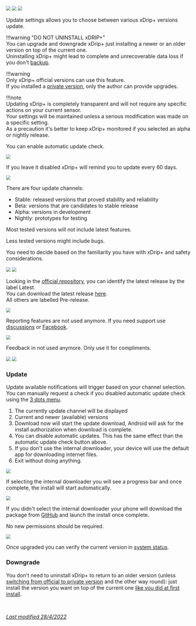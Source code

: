 <img src="../../images/hamburger_menu.png" style="zoom:75%;" />  
<img src="../../images/M-S.png" style="zoom:75%;" />  
<img src="../images/M-S-US.png" style="zoom:75%;" />

Update settings allows you to choose between various xDrip+ versions update.

!!!warning "DO NOT UNINSTALL xDRIP+"  
    You can upgrade and downgrade xDrip+ just installing a newer or an older version on top of the current one.  
    Uninstalling xDrip+ might lead to complete and unrecoverable data loss if you don't [backup](../../troubleshoot/reinstall/#reinstall-xdrip).

!!!warning  
    Only xDrip+ official versions can use this feature.  
    If you installed a [private version](../../install/download/#private-versions), only the author can provide upgrades. 

!!!note  
    Updating xDrip+ is completely transparent and will not require any specific actions on your current sensor.  
    Your settings will be maintained unless a serious modification was made on a specific setting.  
    As a precaution it's better to keep xDrip+ monitored if you selected an alpha or nightly release.

You can enable automatic update check.

<img src="../images/M-S-US1.png" style="zoom:75%;" />

If you leave it disabled xDrip+ will remind you to update every 60 days.

<img src="../images/M-S-US1a.png" style="zoom:75%;" />

There are four update channels:

- Stable: released versions that proved stability and reliability
- Beta: versions that are candidates to stable release
- Alpha: versions in development
- Nightly: prototypes for testing

Most tested versions will not include latest features.

Less tested versions might include bugs.

You need to decide based on the familiarity you have with xDrip+ and safety considerations.

<img src="../images/M-S-US2.png" style="zoom:75%;" />

<img src="../images/M-S-US2a.png" style="zoom:75%;" />

Looking in the [official repository](https://github.com/NightscoutFoundation/xDrip/releases), you can identify the latest release by the label Latest.    
You can download the latest release [here](https://xdrip-plus-updates.appspot.com/stable/xdrip-plus-latest.apk).  
All others are labelled Pre-release.

<img src="../images/M-S-US2b.png" style="zoom:75%;" />

Reporting features are not used anymore. If you need support use [discussions](https://github.com/NightscoutFoundation/xDrip/discussions) or [Facebook](https://www.facebook.com/groups/xDripG5).

<img src="../images/M-S-US3.png" style="zoom:75%;" />

Feedback in not used anymore. Only use it for compliments.

<img src="../images/M-S-US4.png" style="zoom:75%;" />

<img src="../images/3DM-SF.png" style="zoom:75%;" /> 

### Update

Update available notifications will trigger based on your channel selection.  
You can manually request a check if you disabled automatic update check using the [3 dots menu](../3dotsmenu/#check-for-updated-version).

1. The currently update channel will be displayed
2. Current and newer (available) versions
3. Download now will start the update download, Android will ask for the install authorization when download is complete.
4. You can disable automatic updates. This has the same effect than the automatic update check button above.
5. If you don't use the internal downloader, your device will use the default app for downloading internet files.
6. Exit without doing anything.

<img src="../images/M-S-US5.png" style="zoom:75%;" />

If selecting the internal downloader you will see a progress bar and once complete, the install will start automatically.

<img src="../images/M-S-US6.png" style="zoom:75%;" />

If you didn't select the internal downloader your phone will download the package from [GitHub](https://github.com/NightscoutFoundation/xDrip/releases) and launch the install once complete.

No new permissions should be required.

 <img src="../images/M-S-US6a.png" style="zoom:75%;" />

Once upgraded you can verify the current version in [system status](../../troubleshoot/systemstatus).

### Downgrade

You don't need to uninstall xDrip+ to return to an older version (unless [switching from official to private version](../../troubleshoot/reinstall/) and the other way round): just install the version you want on top of the current one [like you did at first install](../../install/download/).

</br>

[*Last modified 28/4/2022*](https://github.com/NightscoutFoundation/xDrip/releases/tag/2022.03.27)
